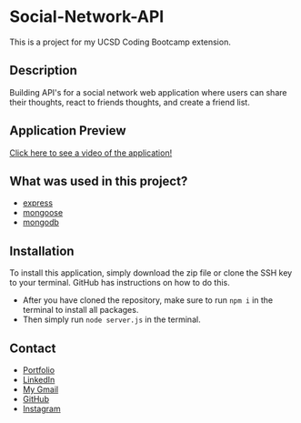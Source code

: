 # Social-Network-API

This is a project for my UCSD Coding Bootcamp extension. 

## Description

Building API's for a social network web application where users can share their thoughts, react to friends thoughts, and create a friend list. 

## Application Preview

[Click here to see a video of the application!](https://watch.screencastify.com/v/e9OvTdNtZPoONnFwLehQ)

## What was used in this project?

- [express](https://www.npmjs.com/package/express)
- [mongoose](https://www.npmjs.com/package/mongoose)
- [mongodb](https://www.npmjs.com/package/mongodb)

## Installation

To install this application, simply download the zip file or clone the SSH key to your terminal. GitHub has instructions on how to do this. 

- After you have cloned the repository, make sure to run `npm i` in the terminal to install all packages.
- Then simply run `node server.js` in the terminal.

## Contact

- [Portfolio](https://latommyla.github.io/TL-Portfolio/)
- [LinkedIn](https://www.linkedin.com/in/tommymla/)
- [My Gmail](mailto:tommyl.dmd@gmail.com)
- [GitHub](https://github.com/latommyla)
- [Instagram](https://instagram.com/latommyla)
